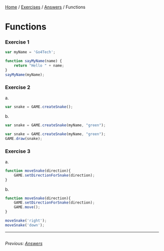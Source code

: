 [Home](../../README.md) / [Exercises](../README.md) / [Answers](./) / Functions

# Functions

### Exercise 1

```javascript
var myName = 'Go4Tech';

function sayMyName(name) {
    return "Hello " + name;
}
sayMyName(myName);
```

### Exercise 2

a.

```javascript
var snake = GAME.createSnake();
```

b.

```javascript
var snake = GAME.createSnake(myName, "green");
```

```javascript
var snake = GAME.createSnake(myName, "green");
GAME.draw(snake);
```

### Exercise 3

a.

```javascript
function moveSnake(direction){
    GAME.setDirectionForSnake(direction);
}
```

b.

```javascript
function moveSnake(direction){
    GAME.setDirectionForSnake(direction);
    GAME.move();
}

moveSnake('right');
moveSnake('down');
```

---

<div style="overflow:auto">

<div style="float: left">

<i>Previous: <a href="./">Answers</a></i>


</div>